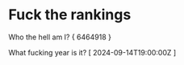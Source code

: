# Fuck the rankings

Who the hell am I?
{ 6464918 }

What fucking year is it?
[ 2024-09-14T19:00:00Z ]

